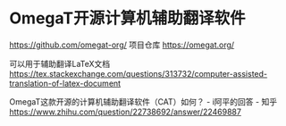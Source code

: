# OmegaT开源计算机辅助翻译软件


https://github.com/omegat-org/ 项目仓库 https://omegat.org/


可以用于辅助翻译LaTeX文档
https://tex.stackexchange.com/questions/313732/computer-assisted-translation-of-latex-document

OmegaT这款开源的计算机辅助翻译软件（CAT）如何？ - i阿平的回答 - 知乎
https://www.zhihu.com/question/22738692/answer/22469887











